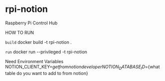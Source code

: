 # rpi-notion
Raspberry Pi Control Hub

HOW TO RUN

`build` docker build -t rpi-notion .

`run` docker run --privileged -t rpi-notion

Need Environment Variables
NOTION_CLIENT_KEY=${get from notion developer}
NOTION_DATABASE_ID=${what table do you want to add to from notion}
